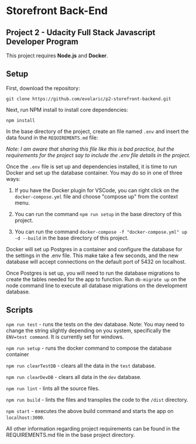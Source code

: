
# Storefront Back-End

  

## Project 2 - Udacity Full Stack Javascript Developer Program

This project requires **Node.js** and **Docker**.

## Setup

First, download the repository:

`git clone https://github.com/evolaric/p2-storefront-backend.git`

Next, run NPM install to install core dependencies:

`npm install`

In the base directory of the project, create an file named `.env` and insert the data found in the `REQUIREMENTS.md` file:

*Note: I am aware that sharing this file like this is bad practice, but the requirements for the project say to include the .env file details in the project.*

Once the `.env` file is set up and dependencies installed, it is time to run Docker and set up the database container. You may do so in one of three ways:

1. If you have the Docker plugin for VSCode, you can right click on the `docker-compose.yml` file and choose "compose up" from the context menu.

2. You can run the command `npm run setup` in the base directory of this project.

3. You can run the command `docker-compose -f "docker-compose.yml" up -d --build` in the base directory of this project.

Docker will set up Postgres in a container and configure the database for the settings in the .env file. This make take a few seconds, and the new database will accept connections on the default port of 5432 on localhost.

Once Postgres is set up, you will need to run the database migrations to create the tables needed for the app to function. Run `db-migrate up` on the node command line to execute all database migrations on the development database.

## Scripts

`npm run test` - runs the tests on the dev database. Note: You may need to change the string slightly depending on you system, specifically the `ENV=test command`.  It is currently set for windows.

`npm run setup` - runs the docker command to compose the database container

`npm run clearTestDB` - clears all the data in the `test` database.

`npm run clearDevDB` - clears all data in the `dev` database.

`npm run lint` - lints all the source files.

`npm run build` - lints the files and transpiles the code to the `/dist` directory.

`npm start` - executes the above build command and starts the app on `localhost:3000`.

All other information regarding project requirements can be found in the REQUIREMENTS.md file in the base project directory.
